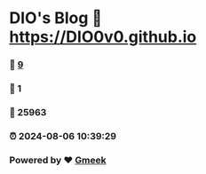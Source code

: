 # DIO's Blog :link: https://DIO0v0.github.io 
### :page_facing_up: [9](https://DIO0v0.github.io/tag.html) 
### :speech_balloon: 1 
### :hibiscus: 25963 
### :alarm_clock: 2024-08-06 10:39:29 
### Powered by :heart: [Gmeek](https://github.com/Meekdai/Gmeek)
